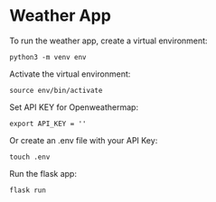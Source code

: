 # Weather App


To run the weather app, create a virtual environment:

```
python3 -m venv env
```

Activate the virtual environment:

```
source env/bin/activate
```

Set API KEY for Openweathermap:

```
export API_KEY = ''
```
Or create an .env file with your API Key:

```
touch .env
```

Run the flask app:

```
flask run
```